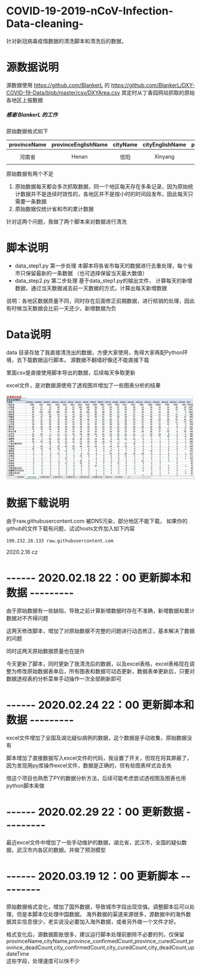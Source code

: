 # COVID-19-2019-nCoV-Infection-Data-cleaning-
针对新冠病毒疫情数据的清洗脚本和清洗后的数据，

# 源数据说明
源数据使用 https://github.com/BlankerL 的 https://github.com/BlankerL/DXY-COVID-19-Data/blob/master/csv/DXYArea.csv
其定时从丁香园网站抓取的原始各地区上报数据

##### 感谢 BlankerL 的工作

原始数据格式如下

provinceName | provinceEnglishName | cityName | cityEnglishName | province_confirmedCount | province_suspectedCount | province_curedCount | province_deadCount | city_confirmedCount | city_suspectedCount | city_curedCount | city_deadCount | updateTime
:-: | :-: | :-: | :-: | :-:| :-: | :-: | :-: | :-:| :-: | :-: | :-: | :-:
河南省 | Henan | 信阳 | Xinyang | 1231 | 0 | 415 | 13 | 261 | 0 | 74 | 2 | 2020-02-16 11:48:34.832|

原始数据有两个不足
1. 原始数据每天都会多次抓取数据，同一个地区每天存在多条记录，因为原始统计数据并不是连续时效性的，各地区并不是按小时的时间段发布，因此每天只需要一条数据
2. 原始数据仅统计省和市的累计数据

针对这两个问题，我做了两个脚本来对数据进行清洗

# 脚本说明
- data_step1.py  第一步处理 本脚本将各省市每天的数据进行去重处理，每个省市只保留最新的一条数据 （也可选择保留当天最大数值）
- data_step2.py  第二步处理 基于data_step1.py的输出文件， 计算每天的新增数据，通过当天数据减去前一天数据的方式，计算出每天新增数据

说明：各地区数据质量不同，同时存在后面修正前期数据，进行核销的处理，因此有时候当天数据会比前一天还少，新增数据为负

# Data说明
data 目录存放了我直接清洗出的数据，方便大家使用，免得大家再配Python环境，去下载数据运行脚本。 源数据不翻墙好像还不能直接下载

里面csv是直接使用脚本导出的数据，后续每天争取更新

excel文件，是对数据源使用了透视图并增加了一些图表分析的结果

![ ]( https://github.com/Avens666/COVID-19-2019-nCoV-Infection-Data-cleaning-/blob/master/img/Image1.jpg )


# 数据下载说明
由于raw.githubusercontent.com 被DNS污染，部分地区不能下载， 如果你的github的文件下载有问题，试试hosts文件加入如下内容

`199.232.28.133 raw.githubusercontent.com`

2020.2.16 cz

#  ------ 2020.02.18 22：00 更新脚本和数据 ---------

由于原始数据有一些缺陷，导致之前计算新增数据时存在不准确，新增数据和累计数据对不齐得问题

这两天修改脚本，增加了对原始数据不完整的问题进行动态修正，基本解决了数据的问题

同时这两天原始数据质量也在提升

今天更新了脚本，同时更新了我清洗后的数据，以及excel表格，excel表格现在调整为修改原始数据表单后，所有图表和数据可动态更新，数据表单更新后，只要对数据透视表的分析菜单手动操作一次全部刷新即可

#  ------ 2020.02.24 22：00 更新脚本和数据 ---------

excel文件增加了全国及湖北疑似病例的数据，这个数据是手动收集，原始数据没有

脚本增加了直接数据写入excel文件的代码，我设置了开关，但现在将其屏蔽了，因为发现用py库操作excel文件，数据是正确的，但有些图表样式会丢失

借这个项目也熟悉了PY的数据分析方法，后续可能考虑尝试透视图及图表也用python脚本来做

#  ------ 2020.02.29 22：00 更新数据 ---------

最近excel文件中增加了一些手动维护的数据，湖北省，武汉市，全国的疑似数据，武汉市内各区的数据。并做了预测模型

#  ------ 2020.03.19 12：00 更新脚本 ---------

原始数据格式变化，增加了国外数据，导致城市字段出现空值。调整脚本后可以处理，但是本脚本仅处理中国数据。
海外数据的渠道来源很多，源数据中的海外数据其实信息很少，老实说没必要加入海外数据，或者另外做一个文件才好。

格式变化后，源数据膨胀很多，建议运行脚本处理前删除不必要的列，仅保留 provinceName,cityName,province_confirmedCount,province_curedCount,province_deadCount,city_confirmedCount,city_curedCount,city_deadCount,updateTime  
这些字段，处理速度可以快不少
